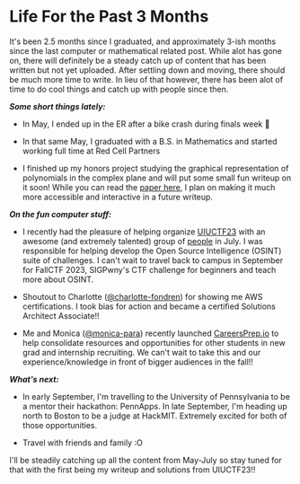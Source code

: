 # Life For the Past 3 Months

It's been 2.5 months since I graduated, and approximately 3-ish months since the last computer or mathematical related post. While alot has gone on, there will definitely be a steady catch up of content that has been written but not yet uploaded. After settling down and moving, there should be much more time to write. In lieu of that however, there has been alot of time to do cool things and catch up with people since then. 

***Some short things lately:*** 

- In May, I ended up in the ER after a bike crash during finals week 🤠

- In that same May, I graduated with a B.S. in Mathematics and started working full time at Red Cell Partners

- I finished up my honors project studying the graphical representation of polynomials in the complex plane and will put some small fun writeup on it soon! While you can read the [paper here](/paper.pdf), I plan on making it much more accessible and interactive in a future writeup. 

***On the fun computer stuff:***

- I recently had the pleasure of helping organize [UIUCTF23](https://2023.uiuc.tf) with an awesome (and extremely talented) group of [people](https://2023.uiuc.tf) in July. I was responsible for helping develop the Open Source Intelligence (OSINT) suite of challenges. I can't wait to travel back to campus in September for FallCTF 2023, SIGPwny's CTF challenge for beginners and teach more about OSINT. 

- Shoutout to Charlotte ([@charlotte-fondren](https://www.linkedin.com/in/charlotte-fondren/)) for showing me AWS certifications. I took bias for action and became a certified Solutions Architect Associate!!

- Me and Monica ([@monica-para](https://www.linkedin.com/in/monica-para/)) recently launched [CareersPrep.io](https://careersprep.io) to help consolidate resources and opportunities for other students in new grad and internship recruiting. We can't wait to take this and our experience/knowledge in front of bigger audiences in the fall!! 

***What's next:*** 
- In early September, I'm travelling to the University of Pennsylvania to be a mentor their hackathon: PennApps. In late September, I'm heading up north to Boston to be a judge at HackMIT. Extremely excited for both of those opportunities. 

- Travel with friends and family :O

I'll be steadily catching up all the content from May-July so stay tuned for that with the first being my writeup and solutions from UIUCTF23!! 